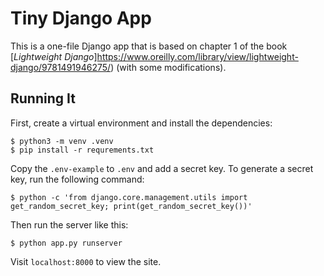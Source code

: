 # Tiny Django App

This is a one-file Django app that is based on chapter 1 of the book [_Lightweight Django_]https://www.oreilly.com/library/view/lightweight-django/9781491946275/) (with some modifications).

## Running It

First, create a virtual environment and install the dependencies:

```text
$ python3 -m venv .venv
$ pip install -r requrements.txt
```

Copy the `.env-example` to `.env` and add a secret key. To generate a secret key, run the following command:

```
$ python -c 'from django.core.management.utils import get_random_secret_key; print(get_random_secret_key())'
```

Then run the server like this:

```text
$ python app.py runserver
```

Visit `localhost:8000` to view the site.
